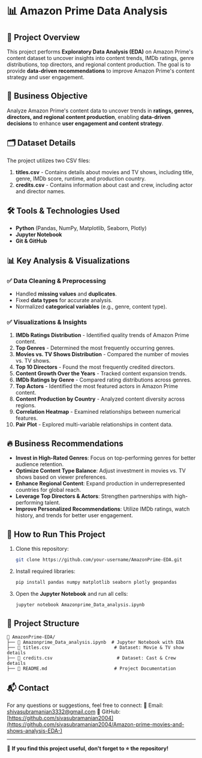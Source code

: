 # 📊 Amazon Prime Data Analysis

## 📌 Project Overview

This project performs **Exploratory Data Analysis (EDA)** on Amazon Prime's content dataset to uncover insights into content trends, IMDb ratings, genre distributions, top directors, and regional content production. The goal is to provide **data-driven recommendations** to improve Amazon Prime's content strategy and user engagement.

## 🎯 Business Objective

Analyze Amazon Prime's content data to uncover trends in **ratings, genres, directors, and regional content production**, enabling **data-driven decisions** to enhance **user engagement and content strategy**.

## 🗂 Dataset Details

The project utilizes two CSV files:

1. **titles.csv** - Contains details about movies and TV shows, including title, genre, IMDb score, runtime, and production country.
2. **credits.csv** - Contains information about cast and crew, including actor and director names.

## 🛠️ Tools & Technologies Used

- **Python** (Pandas, NumPy, Matplotlib, Seaborn, Plotly)
- **Jupyter Notebook**
- **Git & GitHub**

## 📊 Key Analysis & Visualizations

### ✅ Data Cleaning & Preprocessing

- Handled **missing values** and **duplicates**.
- Fixed **data types** for accurate analysis.
- Normalized **categorical variables** (e.g., genre, content type).

### ✅ Visualizations & Insights

1. **IMDb Ratings Distribution** - Identified quality trends of Amazon Prime content.
2. **Top Genres** - Determined the most frequently occurring genres.
3. **Movies vs. TV Shows Distribution** - Compared the number of movies vs. TV shows.
4. **Top 10 Directors** - Found the most frequently credited directors.
5. **Content Growth Over the Years** - Tracked content expansion trends.
6. **IMDb Ratings by Genre** - Compared rating distributions across genres.
7. **Top Actors** - Identified the most featured actors in Amazon Prime content.
8. **Content Production by Country** - Analyzed content diversity across regions.
9. **Correlation Heatmap** - Examined relationships between numerical features.
10. **Pair Plot** - Explored multi-variable relationships in content data.

## 🔥 Business Recommendations

- **Invest in High-Rated Genres**: Focus on top-performing genres for better audience retention.
- **Optimize Content Type Balance**: Adjust investment in movies vs. TV shows based on viewer preferences.
- **Enhance Regional Content**: Expand production in underrepresented countries for global reach.
- **Leverage Top Directors & Actors**: Strengthen partnerships with high-performing talent.
- **Improve Personalized Recommendations**: Utilize IMDb ratings, watch history, and trends for better user engagement.

## 🚀 How to Run This Project

1. Clone this repository:
   ```sh
   git clone https://github.com/your-username/AmazonPrime-EDA.git
   ```
2. Install required libraries:
   ```sh
   pip install pandas numpy matplotlib seaborn plotly geopandas
   ```
3. Open the **Jupyter Notebook** and run all cells:
   ```sh
   jupyter notebook Amazonprime_Data_analysis.ipynb
   ```

## 📌 Project Structure

```
📂 AmazonPrime-EDA/
├── 📄 Amazonprime_Data_analysis.ipynb  # Jupyter Notebook with EDA
├── 📄 titles.csv                        # Dataset: Movie & TV show details
├── 📄 credits.csv                        # Dataset: Cast & Crew details
├── 📄 README.md                         # Project Documentation
```

## 📬 Contact

For any questions or suggestions, feel free to connect: 📧 Email: [shivasubramanian3332@gmail.com](mailto\:shivasubramanian3332@gmail.com) 🔗 GitHub: [https://github.com/sivasubramanian2004](https://github.com/sivasubramanian2004/Amazon-prime-movies-and-shows-analysis-EDA-)

---

🚀 **If you find this project useful, don't forget to ⭐ the repository!**

